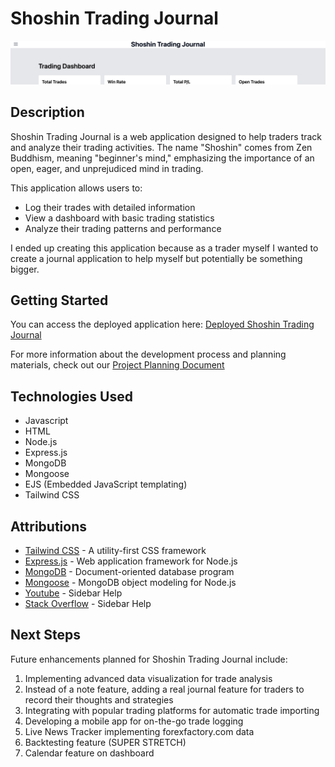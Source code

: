 # Shoshin Trading Journal

![Shoshin Trading Journal Logo](images/Shoshin.png)

## Description

Shoshin Trading Journal is a web application designed to help traders track and analyze their trading activities. The name "Shoshin" comes from Zen Buddhism, meaning "beginner's mind," emphasizing the importance of an open, eager, and unprejudiced mind in trading.

This application allows users to:
- Log their trades with detailed information
- View a dashboard with basic trading statistics
- Analyze their trading patterns and performance

I ended up creating this application because as a trader myself I wanted to create a journal application to help myself but potentially be something bigger. 

## Getting Started

You can access the deployed application here: [Deployed Shoshin Trading Journal](https://your-deployed-app-url.com)

For more information about the development process and planning materials, check out our [Project Planning Document](https://trello.com/b/fXqwS19D/shoshin)

## Technologies Used

- Javascript
- HTML
- Node.js
- Express.js
- MongoDB
- Mongoose
- EJS (Embedded JavaScript templating)
- Tailwind CSS

## Attributions

- [Tailwind CSS](https://tailwindcss.com/) - A utility-first CSS framework
- [Express.js](https://expressjs.com/) - Web application framework for Node.js
- [MongoDB](https://www.mongodb.com/) - Document-oriented database program
- [Mongoose](https://mongoosejs.com/) - MongoDB object modeling for Node.js
- [Youtube](youtube.com) - Sidebar Help
- [Stack Overflow](stackoverflow.com) - Sidebar Help
## Next Steps

Future enhancements planned for Shoshin Trading Journal include:

1. Implementing advanced data visualization for trade analysis
2. Instead of a note feature, adding a real journal feature for traders to record their thoughts and strategies
3. Integrating with popular trading platforms for automatic trade importing
4. Developing a mobile app for on-the-go trade logging
5. Live News Tracker implementing forexfactory.com data
6. Backtesting feature (SUPER STRETCH)
7. Calendar feature on dashboard
